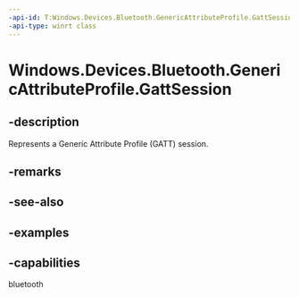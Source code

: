 ```yaml
---
-api-id: T:Windows.Devices.Bluetooth.GenericAttributeProfile.GattSession
-api-type: winrt class
---
```


<!-- Class syntax.
public class GattSession : IClosable
-->

# Windows.Devices.Bluetooth.GenericAttributeProfile.GattSession

## -description
Represents a Generic Attribute Profile (GATT) session.

## -remarks

## -see-also

## -examples

## -capabilities
bluetooth